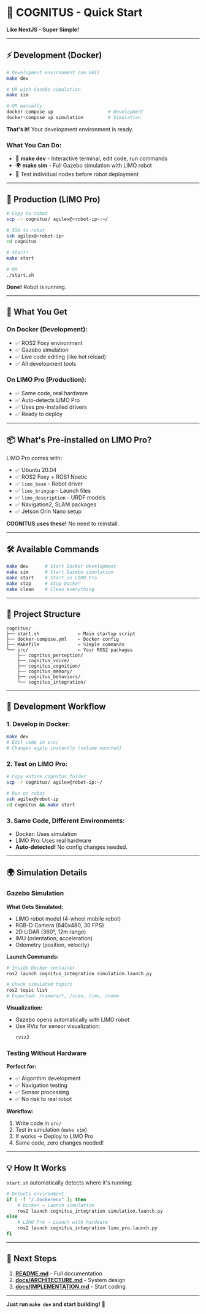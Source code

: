 # 🚀 COGNITUS - Quick Start

**Like NextJS - Super Simple!**

---

## ⚡ Development (Docker)

```bash
# Development environment (no GUI)
make dev

# OR with Gazebo simulation
make sim

# OR manually
docker-compose up                    # Development
docker-compose up simulation         # Simulation
```

**That's it!** Your development environment is ready.

### What You Can Do:
- 🔨 **make dev** - Interactive terminal, edit code, run commands
- 🌍 **make sim** - Full Gazebo simulation with LIMO robot
- 🧪 Test individual nodes before robot deployment

---

## 🤖 Production (LIMO Pro)

```bash
# Copy to robot
scp -r cognitus/ agilex@<robot-ip>:~/

# SSH to robot
ssh agilex@<robot-ip>
cd cognitus

# Start!
make start

# OR
./start.sh
```

**Done!** Robot is running.

---

## 🎯 What You Get

### On Docker (Development):
- ✅ ROS2 Foxy environment
- ✅ Gazebo simulation
- ✅ Live code editing (like hot reload)
- ✅ All development tools

### On LIMO Pro (Production):
- ✅ Same code, real hardware
- ✅ Auto-detects LIMO Pro
- ✅ Uses pre-installed drivers
- ✅ Ready to deploy

---

## 📦 What's Pre-installed on LIMO Pro?

LIMO Pro comes with:
- ✅ Ubuntu 20.04
- ✅ ROS2 Foxy + ROS1 Noetic
- ✅ `limo_base` - Robot driver
- ✅ `limo_bringup` - Launch files
- ✅ `limo_description` - URDF models
- ✅ Navigation2, SLAM packages
- ✅ Jetson Orin Nano setup

**COGNITUS uses these!** No need to reinstall.

---

## 🛠️ Available Commands

```bash
make dev      # Start Docker development
make sim      # Start Gazebo simulation
make start    # Start on LIMO Pro
make stop     # Stop Docker
make clean    # Clean everything
```

---

## 📁 Project Structure

```
cognitus/
├── start.sh              ← Main startup script
├── docker-compose.yml    ← Docker config
├── Makefile              ← Simple commands
└── src/                  ← Your ROS2 packages
    ├── cognitus_perception/
    ├── cognitus_voice/
    ├── cognitus_cognition/
    ├── cognitus_memory/
    ├── cognitus_behaviors/
    └── cognitus_integration/
```

---

## 🔄 Development Workflow

### 1. Develop in Docker:
```bash
make dev
# Edit code in src/
# Changes apply instantly (volume mounted)
```

### 2. Test on LIMO Pro:
```bash
# Copy entire cognitus folder
scp -r cognitus/ agilex@robot-ip:~/

# Run on robot
ssh agilex@robot-ip
cd cognitus && make start
```

### 3. Same Code, Different Environments:
- Docker: Uses simulation
- LIMO Pro: Uses real hardware
- **Auto-detected!** No config changes needed.

---

## 🌍 Simulation Details

### Gazebo Simulation

**What Gets Simulated:**
- LIMO robot model (4-wheel mobile robot)
- RGB-D Camera (640x480, 30 FPS)
- 2D LIDAR (360°, 12m range)
- IMU (orientation, acceleration)
- Odometry (position, velocity)

**Launch Commands:**
```bash
# Inside Docker container
ros2 launch cognitus_integration simulation.launch.py

# Check simulated topics
ros2 topic list
# Expected: /camera/*, /scan, /imu, /odom
```

**Visualization:**
- Gazebo opens automatically with LIMO robot
- Use RViz for sensor visualization:
  ```bash
  rviz2
  ```

### Testing Without Hardware

**Perfect for:**
- ✅ Algorithm development
- ✅ Navigation testing
- ✅ Sensor processing
- ✅ No risk to real robot

**Workflow:**
1. Write code in `src/`
2. Test in simulation (`make sim`)
3. If works → Deploy to LIMO Pro
4. Same code, zero changes needed!

---

## 💡 How It Works

`start.sh` automatically detects where it's running:

```bash
# Detects environment
if [ -f "/.dockerenv" ]; then
    # Docker → Launch simulation
    ros2 launch cognitus_integration simulation.launch.py
else
    # LIMO Pro → Launch with hardware
    ros2 launch cognitus_integration limo_pro.launch.py
fi
```

---

## 📖 Next Steps

1. **[README.md](README.md)** - Full documentation
2. **[docs/ARCHITECTURE.md](docs/ARCHITECTURE.md)** - System design
3. **[docs/IMPLEMENTATION.md](docs/IMPLEMENTATION.md)** - Start coding

---

**Just run `make dev` and start building!** 🎉
